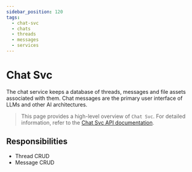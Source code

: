 ```yaml
---
sidebar_position: 120
tags:
  - chat-svc
  - chats
  - threads
  - messages
  - services
---
```


# Chat Svc

The chat service keeps a database of threads, messages and file assets associated with them. Chat messages are the primary user interface of LLMs and other AI architectures.

> This page provides a high-level overview of `Chat Svc`. For detailed information, refer to the [Chat Svc API documentation](/docs/1backend/save-message).

## Responsibilities

- Thread CRUD
- Message CRUD
